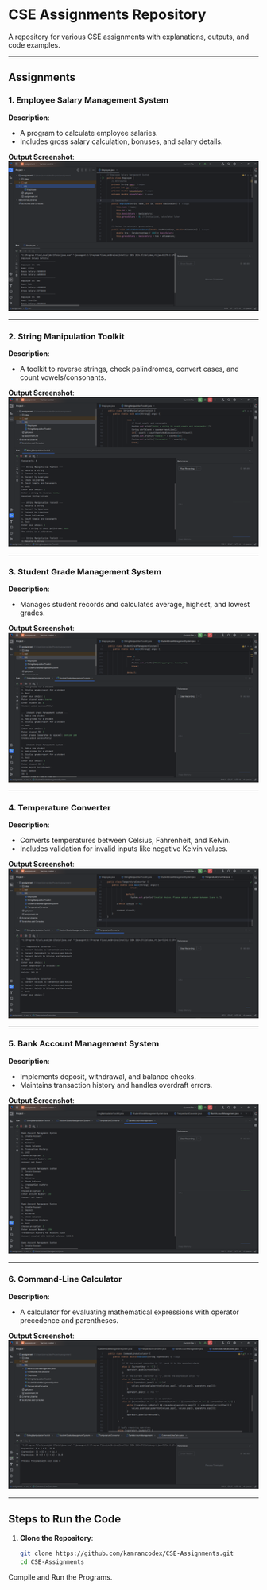 # **CSE Assignments Repository**
A repository for various CSE assignments with explanations, outputs, and code examples.

---

## **Assignments**

### **1. Employee Salary Management System**
**Description**:
- A program to calculate employee salaries.
- Includes gross salary calculation, bonuses, and salary details.

**Output Screenshot**:  
![Employee Salary Management System](screenshots/employee_salary_output.png)

---

### **2. String Manipulation Toolkit**
**Description**:
- A toolkit to reverse strings, check palindromes, convert cases, and count vowels/consonants.

**Output Screenshot**:  
![String Manipulation Toolkit](screenshots/string_toolkit_output.png)

---

### **3. Student Grade Management System**
**Description**:
- Manages student records and calculates average, highest, and lowest grades.

**Output Screenshot**:  
![Student Grade Management System](screenshots/student_grade_output.png)

---

### **4. Temperature Converter**
**Description**:
- Converts temperatures between Celsius, Fahrenheit, and Kelvin.
- Includes validation for invalid inputs like negative Kelvin values.

**Output Screenshot**:  
![Temperature Converter](screenshots/temperature_converter_output.png)

---

### **5. Bank Account Management System**
**Description**:
- Implements deposit, withdrawal, and balance checks.
- Maintains transaction history and handles overdraft errors.

**Output Screenshot**:  
![Bank Account Management System](screenshots/bank_account_output.png)

---

### **6. Command-Line Calculator**
**Description**:
- A calculator for evaluating mathematical expressions with operator precedence and parentheses.

**Output Screenshot**:  
![Command-Line Calculator](screenshots/calculator_output.png)

---

## **Steps to Run the Code**
1. **Clone the Repository**:
   ```bash
   git clone https://github.com/kamrancodex/CSE-Assignments.git
   cd CSE-Assignments
 Compile and Run the Programs.
